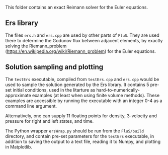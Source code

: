 This folder contains an exact Reimann solver for the Euler equations.

## Ers library

The files `ers.h` and `ers.cpp` are used by other parts of `FluS`. They are used there to determine the Godunov flux between adjacent elements, by exactly solving the Riemann_problem (https://en.wikipedia.org/wiki/Riemann_problem) for the Euler equations.

## Solution sampling and plotting

The `testErs` executable, compiled from `testErs.cpp` and `ers.cpp` would be used to sample the solution generated by the Ers library. It contains 5 pre-set initial conditions, used in the litarture as hard-to-numerically-approximate examples (at least when using finite volume methods). These examples are accessible by running the executable with an integer 0-4 as a command line argument.

Alternatively, one can supply 11 floating points for density, 3-velocity and pressure for right and left states, and time.

The Python wrapper `ersWrap.py` should be run from the `FluS/build` directory, and contain pre-set parameters for the `testErs` executable, in addition to saving the output to a text file, reading it to Numpy, and plotting in Matplotlib.